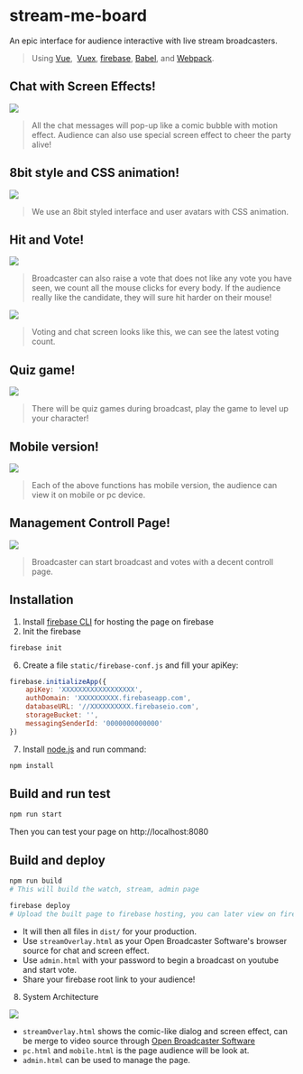 # stream-me-board 

An epic interface for audience interactive with live stream broadcasters.
> Using [Vue](https://github.com/vuejs/vue),  [Vuex](https://github.com/vuejs/vuex),  [firebase](firebase.google.com), [Babel](http://babeljs.io/), and [Webpack](https://webpack.js.org/).

## Chat with Screen Effects!

<img src="project/doc/images/ScreenshotWatch.png?raw=true">

> All the chat messages will pop-up like a comic bubble with motion effect.
> Audience can also use special screen effect to cheer the party alive!

## 8bit style and CSS animation!

<img src="project/doc/images/AnimateEffect.gif?raw=true">

> We use an 8bit styled interface and user avatars with CSS animation.

## Hit and Vote!

<img src="project/doc/images/VoteOnWatch.png?raw=true">

> Broadcaster can also raise a vote that does not like any vote you have seen, we count all the mouse clicks for every body.
> If the audience really like the candidate, they will sure hit harder on their mouse!

<img src="project/doc/images/VoteOverlay.gif?raw=true">

> Voting and chat screen looks like this, we can see the latest voting count.

## Quiz game!

<img src="project/doc/images/Quiz.png?raw=true">

> There will be quiz games during broadcast, play the game to level up your character!

## Mobile version!

<img src="project/doc/images/Mobile.png?raw=true">

> Each of the above functions has mobile version, the audience can view it on mobile or pc device.

## Management Controll Page!

<img src="project/doc/images/Admin.png?raw=true">

> Broadcaster can start broadcast and votes with a decent controll page.

## Installation

1. Install [firebase CLI](https://firebase.google.com/docs/hosting/quickstart) for hosting the page on firebase
2. Init the firebase

```sh
firebase init
```

6. Create a file `static/firebase-conf.js` and fill your apiKey:

```javascript
firebase.initializeApp({
	apiKey: 'XXXXXXXXXXXXXXXXXX',
	authDomain: 'XXXXXXXXXX.firebaseapp.com',
	databaseURL: '//XXXXXXXXXX.firebaseio.com',
	storageBucket: '',
	messagingSenderId: '0000000000000'
})
```

7. Install [node.js](https://nodejs.org/) and run command:

```sh
npm install
```

## Build and run test
```sh
npm run start
```
Then you can test your page on http://localhost:8080

## Build and deploy

```sh
npm run build
# This will build the watch, stream, admin page

firebase deploy
# Upload the built page to firebase hosting, you can later view on firebase
```

* It will then all files in `dist/` for your production.
* Use `streamOverlay.html` as your Open Broadcaster Software's browser source for chat and screen effect.
* Use `admin.html` with your password to begin a broadcast on youtube and start vote.
* Share your firebase root link to your audience!

8. System Architecture

<img src="project/doc/images/SystemArchitecture.png?raw=true">

* `streamOverlay.html` shows the comic-like dialog and screen effect, can be merge to video source through [Open Broadcaster Software](https://obsproject.com/)
* `pc.html` and `mobile.html` is the page audience will be look at.
* `admin.html` can be used to manage the page.
